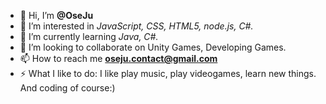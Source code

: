 - 👋 Hi, I’m **@OseJu**
- 👀 I’m interested in *JavaScript, CSS, HTML5, node.js, C#.*
- 🌱 I’m currently learning *Java, C#.*
- 💞️ I’m looking to collaborate on Unity Games, Developing Games.
- 📫 How to reach me **oseju.contact@gmail.com**
- ⚡ What I like to do: I like play music, play videogames, learn new things. And coding of course:)

<!---
OseJu/OseJu is a ✨ special ✨ repository because its `README.md` (this file) appears on your GitHub profile.
You can click the Preview link to take a look at your changes.
--->
